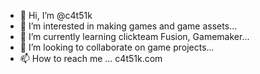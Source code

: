 - 👋 Hi, I’m @c4t51k
- 👀 I’m interested in making games and game assets...
- 🌱 I’m currently learning clickteam Fusion, Gamemaker...
- 💞️ I’m looking to collaborate on game projects...
- 📫 How to reach me ... c4t51k.com

<!---
c4t51k/c4t51k is a ✨ special ✨ repository because its `README.md` (this file) appears on your GitHub profile.
You can click the Preview link to take a look at your changes.
--->
